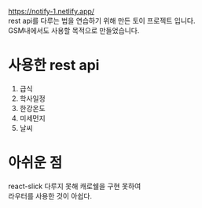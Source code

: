 https://notify-1.netlify.app/<br/>
rest api를 다루는 법을 연습하기 위해 만든 토이 프로젝트 입니다.<br/>
GSM내에서도 사용할 목적으로 만들었습니다.

# 사용한 rest api
1. 급식
2. 학사일정
3. 한강온도
4. 미세먼지
5. 날씨

# 아쉬운 점
react-slick 다루지 못해 캐로쉘을 구현 못하여<br/>
라우터를 사용한 것이 아쉽다.


